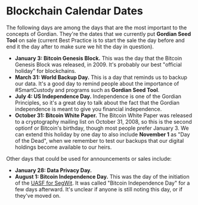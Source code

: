 # Blockchain Calendar Dates

The following days are among the days that are the most important to the concepts of Gordian. They're the dates that we currently put **Gordian Seed Tool** on sale (current Best Practice is to start the sale the day before and end it the day after to make sure we hit the day in question).

* **January 3: Bitcoin Genesis Block.** This was the day that the Bitcoin Genesis Block was released, in 2009. It's probably our best "official holiday" for blockchains.
* **March 31: World Backup Day.** This is a day that reminds us to backup our data. It's a good day to remind people about the importance of #SmartCustody and programs such as **Gordian Seed Tool**.
* **July 4: US Independence Day.** Independence is one of the Gordian Principles, so it's a great day to talk about the fact that the Gordian independence is meant to give you financial independence.
* **October 31: Bitcoin White Paper.** The Bitcoin White Paper was released to a cryptography mailing list on October 31, 2008, so this is the second optionf or Bitcoin's birthday, though most people prefer January 3. We can extend this holiday by one day to also include **November 1** as "Day of the Dead", when we remember to test our backups that our digital holdings become available to our heirs.

Other days that could be used for announcements or sales include:

* **January 28: Data Privacy Day.**
* **August 1: Bitcoin Independence Day.** This was the day of the initiation of the [UASF for SegWit](https://bitcoinmagazine.com/culture/bitcoin-independence-day-how-this-watershed-day-defines-community-consensus). It was called "Bitcoin Independence Day" for a few days afterward. It's unclear if anyone is still noting this day, or if they've moved on.

